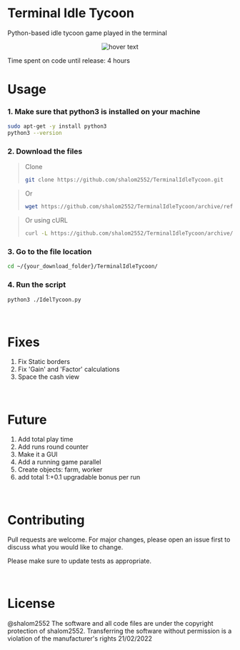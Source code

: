 # Terminal Idle Tycoon
Python-based idle tycoon game played in the terminal


<p align="center">
  <img src="https://i.ibb.co/jgz57S9/Screenshot-2022-02-21-180649.png" title="hover text">
</p>
Time spent on code until release: 4 hours

<br>

# Usage
### 1. Make sure that python3 is installed on your machine
```bash
sudo apt-get -y install python3 
python3 --version
```
### 2. Download the files
> Clone
>```bash
>git clone https://github.com/shalom2552/TerminalIdleTycoon.git
>```

> Or
>```bash
>wget https://github.com/shalom2552/TerminalIdleTycoon/archive/refs/heads/main.zip
>```

> Or using cURL
>```bash
>curl -L https://github.com/shalom2552/TerminalIdleTycoon/archive/refs/heads/main.zip
>```
### 3. Go to the file location
```bash
cd ~/{your_download_folder}/TerminalIdleTycoon/
```
### 4. Run the script
```bash
python3 ./IdelTycoon.py
```
<br>

# Fixes
  1. Fix Static borders
  2. Fix 'Gain' and 'Factor' calculations
  3. Space the cash view

<br>
  
# Future
  1. Add total play time
  2. Add runs round counter
  2. Make it a GUI
  3. Add a running game parallel
  4. Create objects: farm, worker
  5. add total 1:+0.1 upgradable bonus per run
  
<br>

# Contributing
Pull requests are welcome. For major changes, please open an issue first to discuss what you would like to change.

Please make sure to update tests as appropriate.

<br>

# License
@shalom2552 The software and all code files are under the copyright protection of shalom2552. Transferring the software without permission is a violation of the manufacturer's rights 21/02/2022
